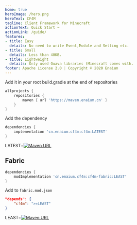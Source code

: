 ```yaml
---
home: true
heroImage: /hero.png
heroText: CF4M
tagline: Client Framework for Minecraft
actionText: Quick Start →
actionLink: /guide/
features:
- title: Easy
  details: No need to write Event,Module and Setting etc.
- title: Small
  details: Less than 40KB.
- title: Lightweight
  details: Only used Guava libraries (Minecraft comes with.
footer: Apache License 2.0 | Copyright © 2020 Enaium
---
```


Add it in your root build.gradle at the end of repositories
```groovy
allprojects {
	repositories {
		maven { url 'https://maven.enaium.cn' }
	}
}
```
Add the dependency
```groovy
dependencies {
	implementation 'cn.enaium.cf4m:cf4m:LATEST'
}
```
LATEST=[![Maven URL](https://img.shields.io/maven-metadata/v?metadataUrl=https%3A%2F%2Fmaven.enaium.cn%2Fcn%2Fenaium%2Fcf4m%2Fcf4m%2Fmaven-metadata.xml&style=flat-square)](https://maven.enaium.cn)

## Fabric

```groovy
dependencies {
	modImplementation 'cn.enaium.cf4m:cf4m-fabric:LEAST'
}
```

Add to `fabric.mod.json`

```json
"depends": {
    "cf4m": ">=LEAST"
}
```

LEAST=[![Maven URL](https://img.shields.io/maven-metadata/v?metadataUrl=https%3A%2F%2Fmaven.enaium.cn%2Fcn%2Fenaium%2Fcf4m%2Fcf4m-fabric%2Fmaven-metadata.xml&style=flat-square)](https://maven.enaium.cn)
